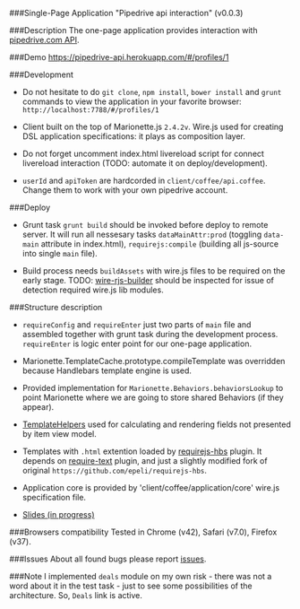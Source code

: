 ###Single-Page Application "Pipedrive api interaction" (v0.0.3)


###Description
The one-page application provides interaction with [pipedrive.com API](https://developers.pipedrive.com/v1).

###Demo
https://pipedrive-api.herokuapp.com/#/profiles/1

###Development
+ Do not hesitate to do `git clone`, `npm install`, `bower install` and `grunt` commands to view the application in your favorite browser: `http://localhost:7788/#/profiles/1`

+ Client built on the top of Marionette.js `2.4.2v`. Wire.js used for creating DSL application specifications: it plays as composition layer.

+ Do not forget uncomment index.html livereload script for connect livereload interaction (TODO: automate it on deploy/development).

+ `userId` and `apiToken` are hardcorded in `client/coffee/api.coffee`. Change them to work with your own pipedrive account.

###Deploy
+ Grunt task `grunt build` should be invoked before deploy to remote server. It will run all nessesary tasks `dataMainAttr:prod` (toggling `data-main` attribute in index.html), `requirejs:compile` (building all js-source into single `main` file).

+ Build process needs `buildAssets` with wire.js files to be required on the early stage. TODO: [wire-rjs-builder](github.com/pieterv/wire-rjs-builder) should be inspected for issue of detection required wire.js lib modules.

###Structure description

+ `requireConfig` and `requireEnter` just two parts of `main` file and assembled together with grunt task during the development process. `requireEnter` is logic enter point for our one-page application.

+ Marionette.TemplateCache.prototype.compileTemplate was overridden because Handlebars template engine is used.

+ Provided implementation for `Marionette.Behaviors.behaviorsLookup` to point Marionette where we are going to store shared Behaviors (if they appear).

+ [TemplateHelpers](http://marionettejs.com/docs/v2.4.2/marionette.view.html#viewtemplatehelpers) used for calculating and rendering fields not presented by item view model.

+ Templates with `.html` extention loaded by [requirejs-hbs](https://github.com/designeng/requirejs-hbs) plugin. It depends on [require-text](https://github.com/requirejs/text) plugin, and just a slightly modified fork of original `https://github.com/epeli/requirejs-hbs`.
 
+ Application core is provided by 'client/coffee/application/core' wire.js specification file.

+ [Slides (in progress)](http://presentboldly.com/designeng/wirejs-marionettejs-2)

###Browsers compatibility
Tested in Chrome (v42), Safari (v7.0), Firefox (v37).

###Issues
About all found bugs please report [issues](https://github.com/designeng/pipedrive-api/issues).

###Note
I implemented `deals` module on my own risk - there was not a word about it in the test task - just to see some possibilities of the architecture. So, `Deals` link is active.